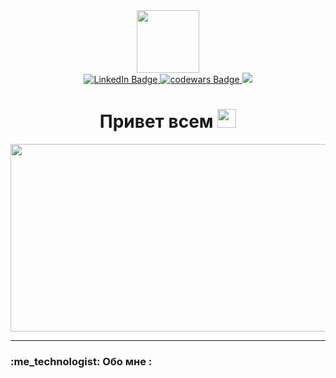 <div id="header" align="center">
  <img src="https://media.giphy.com/media/M9gbBd9nbDrOTu1Mqx/giphy.gif" width="100"/>
  <div id="badges">
    <a href="https://www.linkedin.com/in/lequeston">
      <img src="https://img.shields.io/badge/LinkedIn-blue?style=for-the-badge&logo=linkedin&logoColor=white" alt="LinkedIn Badge"/>
    </a>
    <a href="https://www.codewars.com/users/Lequeston">
      <img src="https://img.shields.io/badge/codewars-red?logo=codewars&logoColor=black&style=for-the-badge" alt="codewars Badge"/>
    </a>
    <a href="https://t.me/lequeston">
      <img src="https://img.shields.io/badge/telegram-blue?logo=telegram&logoColor=white&style=for-the-badge"/>
    </a>
  </div>
</div>

<div align="center">
  <h1>
    Привет всем
    <img src="https://media.giphy.com/media/hvRJCLFzcasrR4ia7z/giphy.gif" width="30px"/>
  </h1>
  <img src="https://media.giphy.com/media/dWesBcTLavkZuG35MI/giphy.gif" width="600" height="300"/>
</div>

---

### :me_technologist: Обо мне :